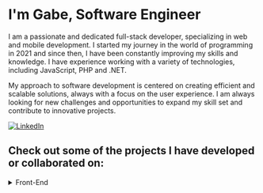 # I'm Gabe, Software Engineer

I am a passionate and dedicated full-stack developer, specializing in web and mobile development. I started my journey in the world of programming in 2021 and since then, I have been constantly improving my skills and knowledge. I have experience working with a variety of technologies, including JavaScript, PHP and .NET.

My approach to software development is centered on creating efficient and scalable solutions, always with a focus on the user experience. I am always looking for new challenges and opportunities to expand my skill set and contribute to innovative projects.

<a href="https://www.linkedin.com/in/ebagabee/" target="_blank"> ![LinkedIn](https://img.shields.io/badge/linkedin-%230077B5.svg?style=for-the-badge&logo=linkedin&logoColor=white)</a>

## Check out some of the projects I have developed or collaborated on:

<!-- - <a href="https://github.com/ebagabe/ebagabe/backend">BACKEND</a>
- <a href="https://github.com/ebagabe/ebagabe/frontend">FRONTEND</a>
- <a href="https://github.com/ebagabe/ebagabe/fullstack">FULL-STACK</a>
- <a href="https://github.com/ebagabe/ebagabe/logicprograms">LOGIC PROGRAMS</a> -->

<details>
<summary>Front-End</summary>

#### Random Background Color Changer: [Link](https://github.com/ebagabe/Random-Background-Color-Changer)
- **Technologies Used:** HTML, CSS, JavaScript
- **Difficulty Level:** Basic

#### RPG Game: [Link](https://github.com/ebagabe/RPG-JavaScript)
- **Technologies Used:** HTML, CSS, JavaScript
- **Difficulty Level:** Basic/Intermediate

</details>





 



 
   

